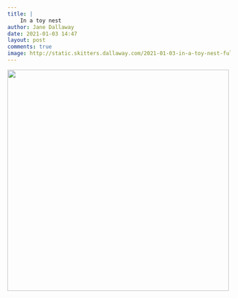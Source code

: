 ```yaml
---
title: |
    In a toy nest
author: Jane Dallaway
date: 2021-01-03 14:47
layout: post
comments: true
image: http://static.skitters.dallaway.com/2021-01-03-in-a-toy-nest-fullsize-0.jpeg
---
```




<a href="http://static.skitters.dallaway.com/2021-01-03-in-a-toy-nest-fullsize-0.jpeg"><img src="http://static.skitters.dallaway.com/2021-01-03-in-a-toy-nest-thumb-0.jpeg" width="500" height="500"></a>

